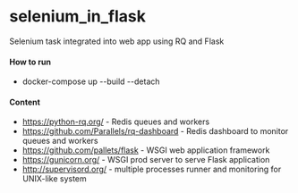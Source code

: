 # selenium_in_flask
Selenium task integrated into web app using RQ and Flask

#### How to run
- docker-compose up --build --detach


#### Content
- https://python-rq.org/ - Redis queues and workers
- https://github.com/Parallels/rq-dashboard - Redis dashboard to monitor queues and workers
- https://github.com/pallets/flask - WSGI web application framework 
- https://gunicorn.org/ - WSGI prod server to serve Flask application
- http://supervisord.org/ - multiple processes runner and monitoring for UNIX-like system
